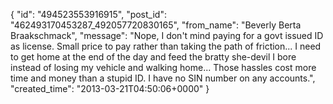  {
   "id": "494523553916915",
   "post_id": "462493170453287_492057720830165",
   "from_name": "Beverly Berta Braakschmack",
   "message": "Nope, I don't mind paying for a govt issued ID as license. Small price to pay rather than taking the path of friction... I need to get home at the end of the day and feed the bratty she-devil I bore instead of losing my vehicle and walking home... Those hassles cost more time and money than a stupid ID. I have no SIN number on any accounts.",
   "created_time": "2013-03-21T04:50:06+0000"
 }
